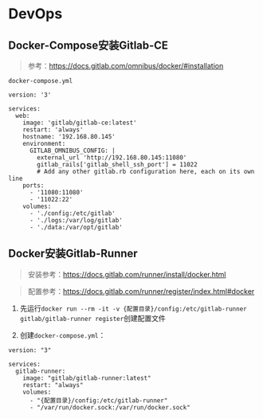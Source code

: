 # DevOps

## Docker-Compose安装Gitlab-CE

> 参考：https://docs.gitlab.com/omnibus/docker/#installation

`docker-compose.yml`
```
version: '3'

services:
  web:
    image: 'gitlab/gitlab-ce:latest'
    restart: 'always'
    hostname: '192.168.80.145'
    environment:
      GITLAB_OMNIBUS_CONFIG: |
        external_url 'http://192.168.80.145:11080'
        gitlab_rails['gitlab_shell_ssh_port'] = 11022
        # Add any other gitlab.rb configuration here, each on its own line
    ports:
      - '11080:11080'
      - '11022:22'
    volumes:
      - './config:/etc/gitlab'
      - './logs:/var/log/gitlab'
      - './data:/var/opt/gitlab'
```


## Docker安装Gitlab-Runner

> 安装参考：https://docs.gitlab.com/runner/install/docker.html

> 配置参考：https://docs.gitlab.com/runner/register/index.html#docker

1. 先运行`docker run --rm -it -v {配置目录}/config:/etc/gitlab-runner gitlab/gitlab-runner register`创建配置文件

2. 创建`docker-compose.yml`：

```
version: "3"

services:
  gitlab-runner:
    image: "gitlab/gitlab-runner:latest"
    restart: "always"
    volumes:
      - "{配置目录}/config:/etc/gitlab-runner"
      - "/var/run/docker.sock:/var/run/docker.sock"
```